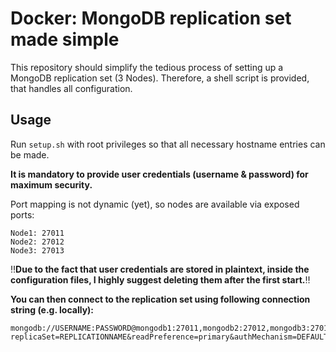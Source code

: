 
# Docker: MongoDB replication set made simple
This repository should simplify the tedious process of setting up a MongoDB replication set (3 Nodes). Therefore, a shell script is provided, that handles all configuration.

## Usage
Run `setup.sh` with root privileges so that all necessary hostname entries can be made.

**It is mandatory to provide user credentials (username & password) for maximum security.**

Port mapping is not dynamic (yet), so nodes are available via exposed ports:

    Node1: 27011
    Node2: 27012
    Node3: 27013

‼️**Due to the fact that user credentials are stored in plaintext, inside the configuration files, I highly suggest deleting them after the first start.**‼️

**You can then connect to the replication set using following connection string (e.g. locally):**

    mongodb://USERNAME:PASSWORD@mongodb1:27011,mongodb2:27012,mongodb3:27013/admin?replicaSet=REPLICATIONNAME&readPreference=primary&authMechanism=DEFAULT&authSource=admin
